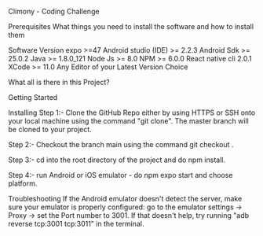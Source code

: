 Climony - Coding Challenge

Prerequisites
What things you need to install the software and how to install them


Software	          Version
expo					>=47
Android studio (IDE)	>= 2.2.3
Android Sdk	        >= 25.0.2
Java	                >= 1.8.0_121
Node Js	                >= 8.0
NPM	                >= 6.0.0
React native cli        2.0.1
XCode                   >= 11.0
Any Editor of your      Latest Version
Choice

What all is there in this Project?




Getting Started

Installing
Step 1:-
Clone the GitHub Repo either by using HTTPS or SSH onto your local machine using the command "git clone". The master branch will be cloned to your project.

Step 2:-
Checkout the branch main using the command git checkout <branch-name>.

Step 3:-
cd into the root directory of the project and do npm install.

Step 4:-
run Android or iOS emulator - do npm expo start and choose platform.

Troubleshooting
If the Android emulator doesn't detect the server, make sure your emulator is properly configured: 
go to the emulator settings -> Proxy -> set the Port number to 3001.
If that doesn't help, try running "adb reverse tcp:3001 tcp:3011" in the terminal.

